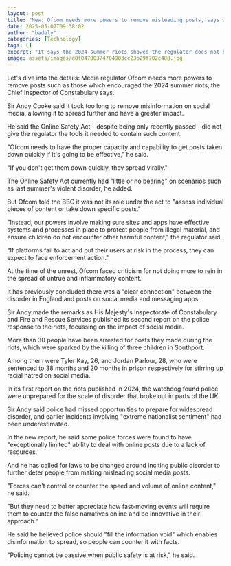 ```yaml
---
layout: post
title: "New: Ofcom needs more powers to remove misleading posts, says watchdog"
date: 2025-05-07T09:38:02
author: "badely"
categories: [Technology]
tags: []
excerpt: "It says the 2024 summer riots showed the regulator does not have the tools to stop the spread of viral misinformation."
image: assets/images/d8f04780374704903cc23b29f702c488.jpg
---
```


Let's dive into the details: Media regulator Ofcom needs more powers to remove posts such as those which encouraged the 2024 summer riots, the Chief Inspector of Constabulary says.

Sir Andy Cooke said it took too long to remove misinformation on social media, allowing it to spread further and have a greater impact.

He said the Online Safety Act - despite being only recently passed - did not give the regulator the tools it needed to contain such content.

"Ofcom needs to have the proper capacity and capability to get posts taken down quickly if it's going to be effective," he said.

"If you don't get them down quickly, they spread virally."

The Online Safety Act currently had "little or no bearing" on scenarios such as last summer's violent disorder, he added.

But Ofcom told the BBC it was not its role under the act to "assess individual pieces of content or take down specific posts."

"Instead, our powers involve making sure sites and apps have effective systems and processes in place to protect people from illegal material, and ensure children do not encounter other harmful content," the regulator said. 

"If platforms fail to act and put their users at risk in the process, they can expect to face enforcement action."

At the time of the unrest, Ofcom faced criticism for not doing more to rein in the spread of untrue and inflammatory content.

It has previously concluded there was a "clear connection" between the disorder in England and posts on social media and messaging apps.

Sir Andy made the remarks as His Majesty's Inspectorate of Constabulary and Fire and Rescue Services published its second report on the police response to the riots, focussing on the impact of social media.

More than 30 people have been arrested for posts they made during the riots, which were sparked by the killing of three children in Southport.

Among them were Tyler Kay, 26, and Jordan Parlour, 28, who were sentenced to 38 months and 20 months in prison respectively for stirring up racial hatred on social media.

In its first report on the riots published in 2024, the watchdog found police were unprepared for the scale of disorder that broke out in parts of the UK.

Sir Andy said police had missed opportunities to prepare for widespread disorder, and earlier incidents involving "extreme nationalist sentiment" had been underestimated.

In the new report, he said some police forces were found to have "exceptionally limited" ability to deal with online posts due to a lack of resources.

And he has called for laws to be changed around inciting public disorder to further deter people from making misleading social media posts. 

"Forces can't control or counter the speed and volume of online content," he said.

"But they need to better appreciate how fast-moving events will require them to counter the false narratives online and be innovative in their approach."

He said he believed police should "fill the information void" which enables disinformation to spread, so people can counter it with facts.

"Policing cannot be passive when public safety is at risk," he said.

